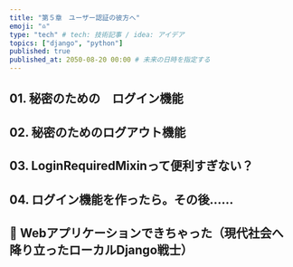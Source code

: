 ```yaml
---
title: "第５章　ユーザー認証の彼方へ"
emoji: "♎️"
type: "tech" # tech: 技術記事 / idea: アイデア
topics: ["django", "python"]
published: true
published_at: 2050-08-20 00:00 # 未来の日時を指定する
---
```

## 01. 秘密のための　ログイン機能
## 02. 秘密のためのログアウト機能
## 03. LoginRequiredMixinって便利すぎない？
## 04. ログイン機能を作ったら。その後……
## 📕 Webアプリケーションできちゃった（現代社会へ降り立ったローカルDjango戦士）

